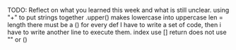 TODO: Reflect on what you learned this week and what is still unclear.
using "+" to put strings together
.upper() makes lowercase into uppercase
len = length
there must be a () for every def
I have to write a set of code, then i have to write another line to execute them. 
index use []
return does not use "" or ()